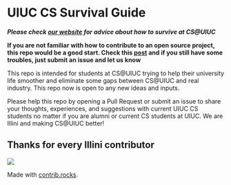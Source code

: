 # UIUC CS Survival Guide

***Please check [our website](https://uiuccssurvival.wiki/) for advice about how to survive at CS@UIUC***

**If you are not familiar with how to contribute to an open source project, this repo would be a good start. Check this [post](https://codeburst.io/a-step-by-step-guide-to-making-your-first-github-contribution-5302260a2940) and if you still have some troubles, just submit an issue and let us know**

This repo is intended for students at CS@UIUC trying to help their university life smoother and eliminate some gaps between CS@UIUC and real industry. This repo now is open to any new ideas and inputs.

Please help this repo by opening a Pull Request or submit an issue to share your thoughts, experiences, and suggestions with current UIUC CS students no matter if you are alumni or current CS students at UIUC. We are Illini and making CS@UIUC better!

## Thanks for every Illini contributor
<a href="https://github.com/ziyue5/UIUC-CS-Survival-Guide/graphs/contributors">
  <img src="https://contrib.rocks/image?repo=ziyue5/UIUC-CS-Survival-Guide" />
</a>

Made with [contrib.rocks](https://contrib.rocks).
